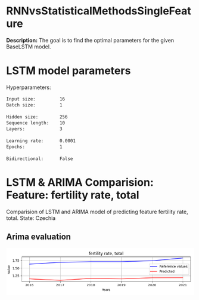 
# RNNvsStatisticalMethodsSingleFeature

**Description:** The goal is to find the optimal parameters for the given BaseLSTM model.

# LSTM model parameters
Hyperparameters:
```
Input size:         16
Batch size:         1

Hidden size:        256
Sequence length:    10
Layers:             3

Learning rate:      0.0001
Epochs:             1

Bidirectional:      False
```
# LSTM & ARIMA Comparision: Feature: fertility rate, total
Comparision of LSTM and ARIMA model of predicting feature fertility rate, total. State: Czechia

## Arima evaluation


![Arima evaluation](./plots/arima_evaluation_fertility_rate,_total.png)


